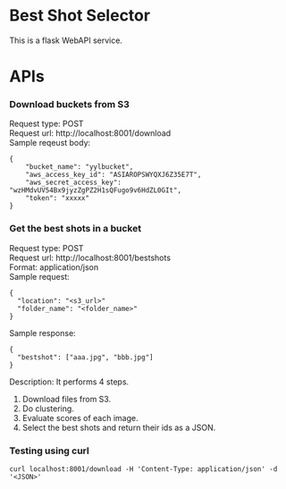 # Best Shot Selector
This is a flask WebAPI service.


# APIs
### Download buckets from S3
Request type: POST  
Request url: http://localhost:8001/download  
Sample reqeust body:  
```
{
    "bucket_name": "yylbucket",
    "aws_access_key_id": "ASIAROPSWYQXJ6Z35E7T",
    "aws_secret_access_key": "wzHMdvUV54Bx9jyzZgPZ2H1sQFugo9v6HdZL0GIt",
    "token": "xxxxx"
}
```

### Get the best shots in a bucket
Request type: POST  
Request url: http://localhost:8001/bestshots  
Format: application/json  
Sample request:  
```
{
  "location": "<s3_url>"
  "folder_name": "<folder_name>"
}
```
Sample response:  
```
{
  "bestshot": ["aaa.jpg", "bbb.jpg"]
}
```
Description:
It performs 4 steps.  
1. Download files from S3.  
2. Do clustering.  
3. Evaluate scores of each image.  
4. Select the best shots and return their ids as a JSON.  

### Testing using curl
```
curl localhost:8001/download -H 'Content-Type: application/json' -d '<JSON>'
```
